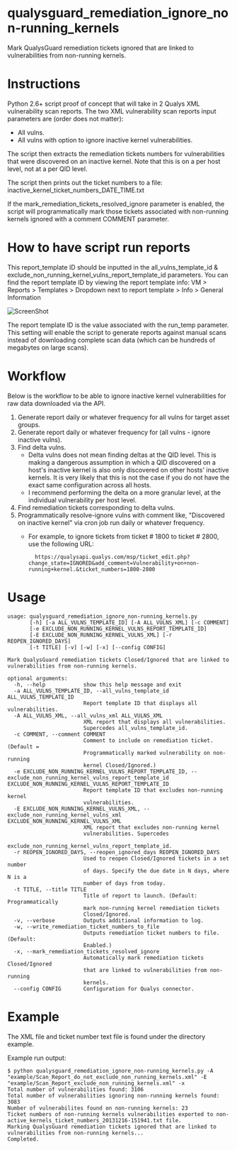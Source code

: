 qualysguard_remediation_ignore_non-running_kernels
==================================================

Mark QualysGuard remediation tickets ignored that are linked to vulnerabilities from non-running kernels.

Instructions
============

Python 2.6+ script proof of concept that will take in 2 Qualys XML vulnerability scan reports. The two XML vulnerability scan reports input parameters are (order does not matter):

- All vulns.
- All vulns with option to ignore inactive kernel vulnerabilities.

The script then extracts the remediation tickets numbers for vulnerabilities that were discovered on an inactive kernel. Note that this is on a per host level, not at a per QID level.

The script then prints out the ticket numbers to a file: inactive_kernel_ticket_numbers_DATE_TIME.txt

If the mark_remediation_tickets_resolved_ignore parameter is enabled, the script will programmatically mark those tickets associated with non-running kernels ignored with a comment COMMENT parameter.

How to have script run reports
==============================

This report_template ID should be inputted in the all_vulns_template_id & exclude_non_running_kernel_vulns_report_template_id parameters. You can find the report template ID by viewing the report template info: VM > Reports > Templates > Dropdown next to report template > Info > General Information

![ScreenShot](https://raw.github.com/paragbaxi/qualysguard_vm_scan_trend/master/images/screenshot-report-template-id.png)

The report template ID is the value associated with the run_temp parameter. This setting will enable the script to generate reports against manual scans instead of downloading complete scan data (which can be hundreds of megabytes on large scans).



Workflow
========

Below is the workflow to be able to ignore inactive kernel vulnerabilities for raw data downloaded via the API.

1. Generate report daily or whatever frequency for all vulns for target asset groups.
2. Generate report daily or whatever frequency for (all vulns -  ignore inactive vulns).
3. Find delta vulns.
    - Delta vulns does not mean finding deltas at the QID level. This is making a dangerous assumption in which a QID discovered on a host's inactive kernel is also only discovered on other hosts' inactive kernels. It is very likely that this is not the case if you do not have the exact same configuration across all hosts.
    - I recommend performing the delta on a more granular level, at the individual vulnerability per host level.
4. Find remediation tickets corresponding to delta vulns.
5. Programmatically resolve-ignore vulns with comment like, "Discovered on inactive kernel" via cron job run daily or whatever frequency.
    - For example, to ignore tickets from ticket # 1800 to ticket # 2800, use the following URL:

            https://qualysapi.qualys.com/msp/ticket_edit.php?change_state=IGNORED&add_comment=Vulnerability+on+non-running+kernel.&ticket_numbers=1800-2800

Usage
=====

	usage: qualysguard_remediation_ignore_non-running_kernels.py
	       [-h] [-a ALL_VULNS_TEMPLATE_ID] [-A ALL_VULNS_XML] [-c COMMENT]
	       [-e EXCLUDE_NON_RUNNING_KERNEL_VULNS_REPORT_TEMPLATE_ID]
	       [-E EXCLUDE_NON_RUNNING_KERNEL_VULNS_XML] [-r REOPEN_IGNORED_DAYS]
	       [-t TITLE] [-v] [-w] [-x] [--config CONFIG]
	
	Mark QualysGuard remediation tickets Closed/Ignored that are linked to
	vulnerabilities from non-running kernels.
	
	optional arguments:
	  -h, --help            show this help message and exit
	  -a ALL_VULNS_TEMPLATE_ID, --all_vulns_template_id ALL_VULNS_TEMPLATE_ID
	                        Report template ID that displays all vulnerabilities.
	  -A ALL_VULNS_XML, --all_vulns_xml ALL_VULNS_XML
	                        XML report that displays all vulnerabilities.
	                        Supercedes all_vulns_template_id.
	  -c COMMENT, --comment COMMENT
	                        Comment to include on remediation ticket. (Default =
	                        Programmatically marked vulnerability on non-running
	                        kernel Closed/Ignored.)
	  -e EXCLUDE_NON_RUNNING_KERNEL_VULNS_REPORT_TEMPLATE_ID, --exclude_non_running_kernel_vulns_report_template_id EXCLUDE_NON_RUNNING_KERNEL_VULNS_REPORT_TEMPLATE_ID
	                        Report template ID that excludes non-running kernel
	                        vulnerabilities.
	  -E EXCLUDE_NON_RUNNING_KERNEL_VULNS_XML, --exclude_non_running_kernel_vulns_xml EXCLUDE_NON_RUNNING_KERNEL_VULNS_XML
	                        XML report that excludes non-running kernel
	                        vulnerabilities. Supercedes
	                        exclude_non_running_kernel_vulns_report_template_id.
	  -r REOPEN_IGNORED_DAYS, --reopen_ignored_days REOPEN_IGNORED_DAYS
	                        Used to reopen Closed/Ignored tickets in a set number
	                        of days. Specify the due date in N days, where N is a
	                        number of days from today.
	  -t TITLE, --title TITLE
	                        Title of report to launch. (Default: Programmatically
	                        mark non-running kernel remediation tickets
	                        Closed/Ignored.
	  -v, --verbose         Outputs additional information to log.
	  -w, --write_remediation_ticket_numbers_to_file
	                        Outputs remediation ticket numbers to file. (Default: 
	                        Enabled.)
	  -x, --mark_remediation_tickets_resolved_ignore
	                        Automatically mark remediation tickets Closed/Ignored
	                        that are linked to vulnerabilities from non-running
	                        kernels.
	  --config CONFIG       Configuration for Qualys connector.


Example
=======

The XML file and ticket number text file is found under the directory example.

Example run output:

	$ python qualysguard_remediation_ignore_non-running_kernels.py -A "example/Scan_Report_do_not_exclude_non_running_kernels.xml" -E "example/Scan_Report_exclude_non_running_kernels.xml" -x
	Total number of vulnerabilities found: 3106
	Total number of vulnerabilities ignoring non-running kernels found: 3083
	Number of vulnerabilites found on non-running kernels: 23
	Ticket numbers of non-running kernels vulnerabilities exported to non-active_kernels_ticket_numbers_20131216-151941.txt file.
	Marking QualysGuard remediation tickets ignored that are linked to vulnerabilities from non-running kernels...
	Completed.
